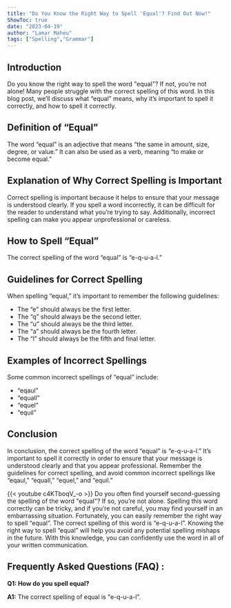 ```yaml
---
title: "Do You Know the Right Way to Spell 'Equal'? Find Out Now!"
ShowToc: true 
date: "2023-04-19"
author: "Lamar Maheu" 
tags: ["Spelling","Grammar"]
---
```

## Introduction

Do you know the right way to spell the word "equal"? If not, you’re not alone! Many people struggle with the correct spelling of this word. In this blog post, we’ll discuss what “equal” means, why it’s important to spell it correctly, and how to spell it correctly. 

## Definition of “Equal”

The word “equal” is an adjective that means “the same in amount, size, degree, or value.” It can also be used as a verb, meaning “to make or become equal.” 

## Explanation of Why Correct Spelling is Important

Correct spelling is important because it helps to ensure that your message is understood clearly. If you spell a word incorrectly, it can be difficult for the reader to understand what you’re trying to say. Additionally, incorrect spelling can make you appear unprofessional or careless. 

## How to Spell “Equal”

The correct spelling of the word “equal” is “e-q-u-a-l.” 

## Guidelines for Correct Spelling

When spelling “equal,” it’s important to remember the following guidelines:

* The “e” should always be the first letter. 
* The “q” should always be the second letter. 
* The “u” should always be the third letter. 
* The “a” should always be the fourth letter. 
* The “l” should always be the fifth and final letter. 

## Examples of Incorrect Spellings

Some common incorrect spellings of “equal” include:

* “eqaul” 
* “equall” 
* “equel” 
* “equil” 

## Conclusion

In conclusion, the correct spelling of the word “equal” is “e-q-u-a-l.” It’s important to spell it correctly in order to ensure that your message is understood clearly and that you appear professional. Remember the guidelines for correct spelling, and avoid common incorrect spellings like “eqaul,” “equall,” “equel,” and “equil.”

{{< youtube c4KTboqV_-o >}} 
Do you often find yourself second-guessing the spelling of the word "equal"? If so, you’re not alone. Spelling this word correctly can be tricky, and if you’re not careful, you may find yourself in an embarrassing situation. Fortunately, you can easily remember the right way to spell “equal”. The correct spelling of this word is “e-q-u-a-l”. Knowing the right way to spell “equal” will help you avoid any potential spelling mishaps in the future. With this knowledge, you can confidently use the word in all of your written communication.

## Frequently Asked Questions (FAQ) :
**Q1: How do you spell equal?**

**A1:** The correct spelling of equal is "e-q-u-a-l".





